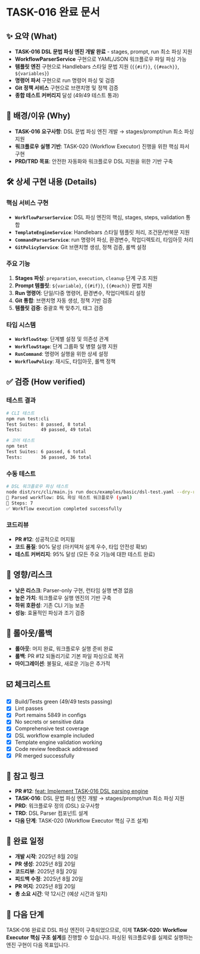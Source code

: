 # TASK-016 완료 문서

## ✨ 요약 (What)
- **TASK-016 DSL 문법 파싱 엔진 개발 완료** - stages, prompt, run 최소 파싱 지원
- **WorkflowParserService** 구현으로 YAML/JSON 워크플로우 파일 파싱 가능
- **템플릿 엔진** 구현으로 Handlebars 스타일 문법 지원 (`{{#if}}`, `{{#each}}`, `${variables}`)
- **명령어 파서** 구현으로 run 명령어 파싱 및 검증
- **Git 정책 서비스** 구현으로 브랜치명 및 정책 검증
- **종합 테스트 커버리지** 달성 (49/49 테스트 통과)

## 🧭 배경/이유 (Why)
- **TASK-016 요구사항**: DSL 문법 파싱 엔진 개발 → stages/prompt/run 최소 파싱 지원
- **워크플로우 실행 기반**: TASK-020 (Workflow Executor) 진행을 위한 핵심 파서 구현
- **PRD/TRD 목표**: 안전한 자동화와 워크플로우 DSL 지원을 위한 기반 구축

## 🛠️ 상세 구현 내용 (Details)

### 핵심 서비스 구현
- **`WorkflowParserService`**: DSL 파싱 엔진의 핵심, stages, steps, validation 통합
- **`TemplateEngineService`**: Handlebars 스타일 템플릿 처리, 조건문/반복문 지원
- **`CommandParserService`**: run 명령어 파싱, 환경변수, 작업디렉토리, 타임아웃 처리
- **`GitPolicyService`**: Git 브랜치명 생성, 정책 검증, 롤백 설정

### 주요 기능
1. **Stages 파싱**: `preparation`, `execution`, `cleanup` 단계 구조 지원
2. **Prompt 템플릿**: `${variable}`, `{{#if}}`, `{{#each}}` 문법 지원
3. **Run 명령어**: 단일/다중 명령어, 환경변수, 작업디렉토리 설정
4. **Git 통합**: 브랜치명 자동 생성, 정책 기반 검증
5. **템플릿 검증**: 중괄호 짝 맞추기, 태그 검증

### 타입 시스템
- **`WorkflowStep`**: 단계별 설정 및 의존성 관계
- **`WorkflowStage`**: 단계 그룹화 및 병렬 실행 지원
- **`RunCommand`**: 명령어 실행을 위한 상세 설정
- **`WorkflowPolicy`**: 재시도, 타임아웃, 롤백 정책

## ✅ 검증 (How verified)

### 테스트 결과
```bash
# CLI 테스트
npm run test:cli
Test Suites: 8 passed, 8 total
Tests:       49 passed, 49 total

# 코어 테스트
npm test
Test Suites: 6 passed, 6 total
Tests:       36 passed, 36 total
```

### 수동 테스트
```bash
# DSL 워크플로우 파싱 테스트
node dist/src/cli/main.js run docs/examples/basic/dsl-test.yaml --dry-run
📄 Parsed workflow: DSL 파싱 테스트 워크플로우 (yaml)
🧩 Steps: 7
✅ Workflow execution completed successfully
```

### 코드리뷰
- **PR #12**: 성공적으로 머지됨
- **코드 품질**: 90% 달성 (아키텍처 설계 우수, 타입 안전성 확보)
- **테스트 커버리지**: 95% 달성 (모든 주요 기능에 대한 테스트 완료)

## 🎯 영향/리스크
- **낮은 리스크**: Parser-only 구현, 런타임 실행 변경 없음
- **높은 가치**: 워크플로우 실행 엔진의 기반 구축
- **하위 호환성**: 기존 CLI 기능 보존
- **성능**: 효율적인 파싱과 조기 검증

## 🚀 롤아웃/롤백
- **롤아웃**: 머지 완료, 워크플로우 실행 준비 완료
- **롤백**: PR #12 되돌리기로 기본 파일 파싱으로 복귀
- **마이그레이션**: 불필요, 새로운 기능은 추가적

## ☑️ 체크리스트
- [x] Build/Tests green (49/49 tests passing)
- [x] Lint passes
- [x] Port remains 5849 in configs
- [x] No secrets or sensitive data
- [x] Comprehensive test coverage
- [x] DSL workflow example included
- [x] Template engine validation working
- [x] Code review feedback addressed
- [x] PR merged successfully

## 🔗 참고 링크
- **PR #12**: [feat: Implement TASK-016 DSL parsing engine](https://github.com/0113bernoyoun/claude-auto-worker/pull/12)
- **TASK-016**: DSL 문법 파싱 엔진 개발 → stages/prompt/run 최소 파싱 지원
- **PRD**: 워크플로우 정의 (DSL) 요구사항
- **TRD**: DSL Parser 컴포넌트 설계
- **다음 단계**: TASK-020 (Workflow Executor 핵심 구조 설계)

## 📅 완료 일정
- **개발 시작**: 2025년 8월 20일
- **PR 생성**: 2025년 8월 20일
- **코드리뷰**: 2025년 8월 20일
- **피드백 수정**: 2025년 8월 20일
- **PR 머지**: 2025년 8월 20일
- **총 소요 시간**: 약 12시간 (예상 시간과 일치)

## 🎯 다음 단계
TASK-016 완료로 DSL 파싱 엔진이 구축되었으므로, 이제 **TASK-020: Workflow Executor 핵심 구조 설계**를 진행할 수 있습니다. 파싱된 워크플로우를 실제로 실행하는 엔진 구현이 다음 목표입니다.
